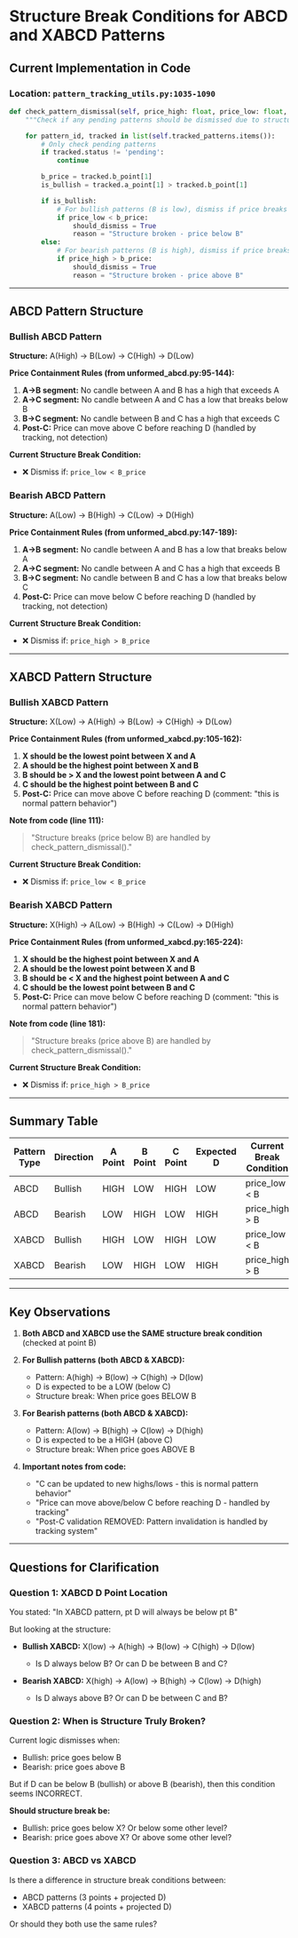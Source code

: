 # Structure Break Conditions for ABCD and XABCD Patterns

## Current Implementation in Code

### Location: `pattern_tracking_utils.py:1035-1090`

```python
def check_pattern_dismissal(self, price_high: float, price_low: float, current_bar: int):
    """Check if any pending patterns should be dismissed due to structure break."""

    for pattern_id, tracked in list(self.tracked_patterns.items()):
        # Only check pending patterns
        if tracked.status != 'pending':
            continue

        b_price = tracked.b_point[1]
        is_bullish = tracked.a_point[1] > tracked.b_point[1]

        if is_bullish:
            # For bullish patterns (B is low), dismiss if price breaks below B
            if price_low < b_price:
                should_dismiss = True
                reason = "Structure broken - price below B"
        else:
            # For bearish patterns (B is high), dismiss if price breaks above B
            if price_high > b_price:
                should_dismiss = True
                reason = "Structure broken - price above B"
```

---

## ABCD Pattern Structure

### Bullish ABCD Pattern
**Structure:** A(High) → B(Low) → C(High) → D(Low)

**Price Containment Rules (from unformed_abcd.py:95-144):**
1. **A→B segment:** No candle between A and B has a high that exceeds A
2. **A→C segment:** No candle between A and C has a low that breaks below B
3. **B→C segment:** No candle between B and C has a high that exceeds C
4. **Post-C:** Price can move above C before reaching D (handled by tracking, not detection)

**Current Structure Break Condition:**
- ❌ Dismiss if: `price_low < B_price`

### Bearish ABCD Pattern
**Structure:** A(Low) → B(High) → C(Low) → D(High)

**Price Containment Rules (from unformed_abcd.py:147-189):**
1. **A→B segment:** No candle between A and B has a low that breaks below A
2. **A→C segment:** No candle between A and C has a high that exceeds B
3. **B→C segment:** No candle between B and C has a low that breaks below C
4. **Post-C:** Price can move below C before reaching D (handled by tracking, not detection)

**Current Structure Break Condition:**
- ❌ Dismiss if: `price_high > B_price`

---

## XABCD Pattern Structure

### Bullish XABCD Pattern
**Structure:** X(Low) → A(High) → B(Low) → C(High) → D(Low)

**Price Containment Rules (from unformed_xabcd.py:105-162):**
1. **X should be the lowest point between X and A**
2. **A should be the highest point between X and B**
3. **B should be > X and the lowest point between A and C**
4. **C should be the highest point between B and C**
5. **Post-C:** Price can move above C before reaching D (comment: "this is normal pattern behavior")

**Note from code (line 111):**
> "Structure breaks (price below B) are handled by check_pattern_dismissal()."

**Current Structure Break Condition:**
- ❌ Dismiss if: `price_low < B_price`

### Bearish XABCD Pattern
**Structure:** X(High) → A(Low) → B(High) → C(Low) → D(High)

**Price Containment Rules (from unformed_xabcd.py:165-224):**
1. **X should be the highest point between X and A**
2. **A should be the lowest point between X and B**
3. **B should be < X and the highest point between A and C**
4. **C should be the lowest point between B and C**
5. **Post-C:** Price can move below C before reaching D (comment: "this is normal pattern behavior")

**Note from code (line 181):**
> "Structure breaks (price above B) are handled by check_pattern_dismissal()."

**Current Structure Break Condition:**
- ❌ Dismiss if: `price_high > B_price`

---

## Summary Table

| Pattern Type | Direction | A Point | B Point | C Point | Expected D | Current Break Condition |
|--------------|-----------|---------|---------|---------|------------|------------------------|
| ABCD | Bullish | HIGH | LOW | HIGH | LOW | price_low < B |
| ABCD | Bearish | LOW | HIGH | LOW | HIGH | price_high > B |
| XABCD | Bullish | HIGH | LOW | HIGH | LOW | price_low < B |
| XABCD | Bearish | LOW | HIGH | LOW | HIGH | price_high > B |

---

## Key Observations

1. **Both ABCD and XABCD use the SAME structure break condition** (checked at point B)

2. **For Bullish patterns (both ABCD & XABCD):**
   - Pattern: A(high) → B(low) → C(high) → D(low)
   - D is expected to be a LOW (below C)
   - Structure break: When price goes BELOW B

3. **For Bearish patterns (both ABCD & XABCD):**
   - Pattern: A(low) → B(high) → C(low) → D(high)
   - D is expected to be a HIGH (above C)
   - Structure break: When price goes ABOVE B

4. **Important notes from code:**
   - "C can be updated to new highs/lows - this is normal pattern behavior"
   - "Price can move above/below C before reaching D - handled by tracking"
   - "Post-C validation REMOVED: Pattern invalidation is handled by tracking system"

---

## Questions for Clarification

### Question 1: XABCD D Point Location
You stated: "In XABCD pattern, pt D will always be below pt B"

But looking at the structure:
- **Bullish XABCD:** X(low) → A(high) → B(low) → C(high) → D(low)
  - Is D always below B? Or can D be between B and C?

- **Bearish XABCD:** X(high) → A(low) → B(high) → C(low) → D(high)
  - Is D always above B? Or can D be between C and B?

### Question 2: When is Structure Truly Broken?
Current logic dismisses when:
- Bullish: price goes below B
- Bearish: price goes above B

But if D can be below B (bullish) or above B (bearish), then this condition seems INCORRECT.

**Should structure break be:**
- Bullish: price goes below X? Or below some other level?
- Bearish: price goes above X? Or above some other level?

### Question 3: ABCD vs XABCD
Is there a difference in structure break conditions between:
- ABCD patterns (3 points + projected D)
- XABCD patterns (4 points + projected D)

Or should they both use the same rules?
